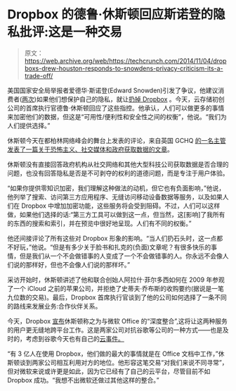# Dropbox 的德鲁·休斯顿回应斯诺登的隐私批评:这是一种交易 

> 原文：<https://web.archive.org/web/https://techcrunch.com/2014/11/04/dropboxs-drew-houston-responds-to-snowdens-privacy-criticism-its-a-trade-off/>

美国国家安全局举报者爱德华·斯诺登(Edward Snowden)引发了争议，他建议消费者([两次](https://web.archive.org/web/20221005023105/http://www.pcworld.com/article/2455215/edward-snowden-dropbox-is-hostile-to-privacy.html))如果他们想保护自己的隐私，就让[扔掉 Dropbox](https://web.archive.org/web/20221005023105/https://beta.techcrunch.com/2014/10/11/edward-snowden-new-yorker-festival/) 。今天，云存储初创公司的首席执行官德鲁·休斯顿回应了这些指控。他承认，人们可以做更多的事情来加密他们的数据，但这是“可用性/便利性和安全性之间的权衡”，他说。“我们为人们提供选择。”

休斯顿今天在都柏林网络峰会的舞台上发表的评论，来自英国 GCHQ [的一名主管发表了一篇关于恐怖主义、社交媒体和政府获取数据的文章](https://web.archive.org/web/20221005023105/http://www.ft.com/cms/s/2/c89b6c58-6342-11e4-8a63-00144feabdc0.html#axzz3I5n2hfKN)。

休斯顿没有直接回答政府机构从社交网络和其他大型科技公司获取数据是否合理的问题，也没有回答隐私是否是不可剥夺的权利的道德问题，而是专注于用户体验。

“如果你提供零知识加密，我们理解这种做法的动机，但它也有负面影响，”他说，他列举了搜索、访问第三方应用程序、无缝访问移动设备数据等服务，以及如果人们在 Dropbox 中增加加密功能，这些服务将会受到阻碍。不过，人们可以这样做，如果他们选择的话:“第三方工具可以做到这一点，但当然，这[影响]了我所有的东西的搜索和索引，并在预览中很好地呈现。人们有不同的权衡。”

他还间接评论了所有这些对 Dropbox 形象的影响。“当人们扔石头时，这一点都不好玩，”他说。“但是有多少关于脸书和扎克的(负面)文章呢？有很多快乐的事情，但是我们从一个不会做错事的人变成了一个不会做错事的人。你永远不会像人们说的那样好，但也不会像人们说的那样坏。”

采访开始时，休斯顿讲述了他和联合创始人阿拉什·菲尔多西如何在 2009 年参观了一个 iCloud 之前的苹果公司，并拒绝了史蒂夫·乔布斯的收购要约(据说是一笔九位数的交易)。最后，Dropbox 首席执行官谈到了他的公司如何选择了一条不同的路线来发展业务:合作伙伴关系。

今天，Dropbox [宣布](https://web.archive.org/web/20221005023105/https://beta.techcrunch.com/2014/11/04/microsoft-teams-up-with-dropbox/)休斯顿称之为与微软 Office 的“深度整合”,这将让这两种服务的用户更无缝地跨平台工作。这是两家公司对抗谷歌等公司的一种方式——也是及时的，考虑到谷歌今天也有自己的[云事件。](https://web.archive.org/web/20221005023105/http://googlecloudplatform.blogspot.ie/2014/11/google-cloud-platform-live-introducing-container-engine-cloud-networking-and-much-more.html)

“有 3 亿人在使用 Dropbox，他们做的最大的事情就是在 Office 文档中工作，”休斯顿谈到两家公司相互利用对方的地位。他形容这笔交易“对我们来说不同寻常”，但对微软来说或许更是如此，因为它已经有了自己的云平台，尽管目前不如 Dropbox 成功。“我想不出微软还做过其他这样的整合。”